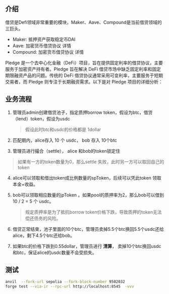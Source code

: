 ## 介绍

借贷是Defi领域非常重要的模块，Maker、Aave、Compound是当前借贷领域的三巨头。

* Maker: 抵押资产获取稳定币DAI 
* Aave: 加密货币借贷协议 详情
* Compound: 加密货币借贷协议 详情

Pledge 是一个去中心化金融（DeFi）项目，旨在提供固定利率的借贷协议，主要服务于加密资产持有者。Pledge 旨在解决 DeFi 借贷市场中缺乏固定利率和固定期限融资产品的问题。传统的 DeFi 借贷协议通常采用可变利率，主要服务于短期交易者，而 Pledge 则专注于长期融资需求。以下是对 Pledge 项目的详细分析：

## 业务流程

1. 管理员admin创建借贷池子，指定质押borrow token，假设为btc，借贷（lend）token，假设为usdc

   > 假设此时btc和usdc的价格都是 1dollar

2. 匹配期内，alice存入 10 个 usdc， bob 存入 10个btc

3. 管理员进行撮合（settle）， alice 和bob的token锁定住

> 如果有一方的token数量为0，那么settle 失败，此时另一方可以取回自己的token

4. alice可以领取和借出token成比例数量的spToken，后续可以凭此token 领取本金+收益。

5. bob可以领取相应数量的jpToken 。如果pool的质押率为2，那么bob可以借到 10 / 2 = 5 个 usdc。

   > 规定质押率是为了抵抗borrow token价格下跌，导致质押的token无法偿还债务的风险。

6. 借贷正常结束，池子里面的10个btc，管理员卖掉5.5个btc换回5.5个usdc还给alice，剩下4.5个btc还给bob。
7. 如果btc的价格下跌到0.55dollar，管理员进行 **清算**， 卖掉10个btc换回usdc和btc，保证alice的usdc数量不会受损失。

## 测试

 ```bash
 anvil  --fork-url sepolia --fork-block-number 9502032
 forge test --via-ir --rpc-url http://localhost:8545  -vvv
 ```

